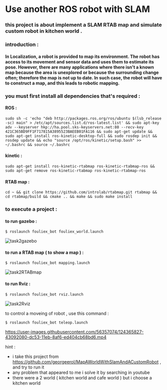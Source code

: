 # Use another ROS robot with SLAM 


### this project is about implement a SLAM RTAB map and simulate custom robot in kitchen world .

### introduction : 

#### In Localization, a robot is provided to map its environment. The robot has access to its movement and sensor data and uses them to estimate its pose. However, there are many applications where there isn't a known map because the area is unexplored or because the surrounding change often; therefore the map is not up to date. In such case, the robot will have to construct a map, and this leads to robotic mapping.



### you must first install all dependencies that's required : 

#### ROS :
<p><code>sudo sh -c 'echo "deb http://packages.ros.org/ros/ubuntu $(lsb_release -sc) main" > /etc/apt/sources.list.d/ros-latest.list' && sudo apt-key adv --keyserver hkp://ha.pool.sks-keyservers.net:80 --recv-key 421C365BD9FF1F717815A3895523BAEEB01FA116 && sudo apt-get update && sudo apt-get install ros-kinetic-desktop-full && sudo rosdep init && rosdep update && echo "source /opt/ros/kinetic/setup.bash" >> ~/.bashrc && source ~/.bashrc
</code></p>


#### kinetic : 

<p><code>sudo apt-get install ros-kinetic-rtabmap ros-kinetic-rtabmap-ros && sudo apt-get remove ros-kinetic-rtabmap ros-kinetic-rtabmap-ros
</code></p>

#### RTAB map :

<p><code>cd ~ && git clone https://github.com/introlab/rtabmap.git rtabmap && cd rtabmap/build && cmake .. && make && sudo make install
</code></p>


### to execute a project :

#### to run gazebo : 

<p><code>$ roslaunch fouliex_bot fouliex_world.launch</code></p>

![task2gazebo](https://user-images.githubusercontent.com/56357074/124365559-8f536100-dc51-11eb-8f63-e0cd1de3a7ff.png)


#### to run a RTAB map ( to show a map ) : 
<p><code>$ roslaunch fouliex_bot mapping.launch</code></p>

![task2RTABmap](https://user-images.githubusercontent.com/56357074/124365561-92e6e800-dc51-11eb-9f88-b9e2c94d878d.png)

#### to run Rviz : 
<p><code>$ roslaunch fouliex_bot rviz.launch</code></p>

![task2Rviz](https://user-images.githubusercontent.com/56357074/124365563-967a6f00-dc51-11eb-8257-cb4da5f0360c.png)


to control a moveing of robot , use this command : 
<p><code>$ roslaunch fouliex_bot teleop.launch</code></p>



https://user-images.githubusercontent.com/56357074/124365827-43092080-dc53-11eb-8af6-ed404cb68bd6.mp4









hint : 

 - i take this project from  https://github.com/georgeerol/MapAWorldWithSlamAndACustomRobot  , and try to run it 
 - any problem that appeared to me i solve it by searching in youtube 
 - there were a 2 world ( kitchen world and cafe world ) but i choose a kitchen world 

